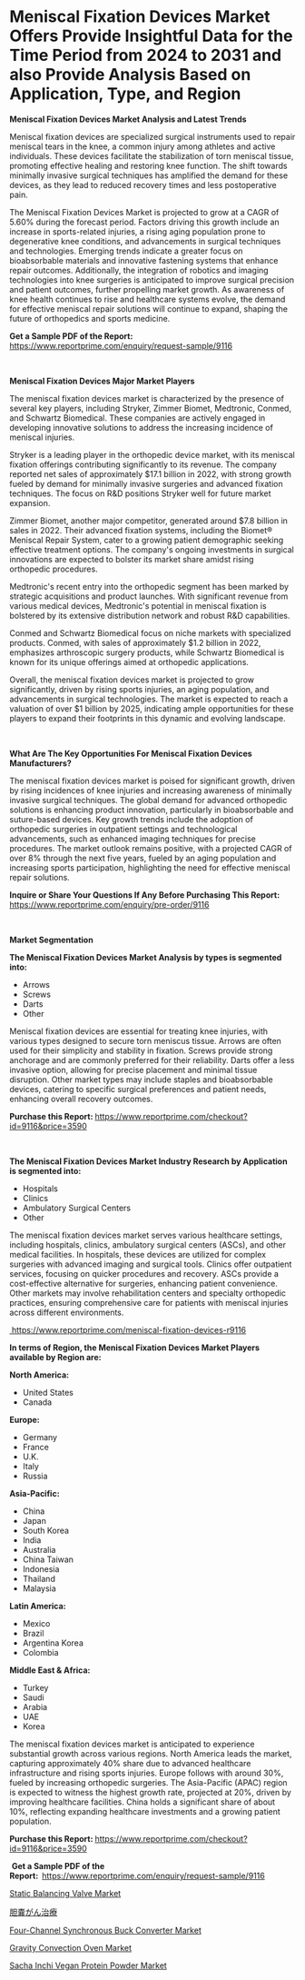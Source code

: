 <p><h1>Meniscal Fixation Devices Market Offers Provide Insightful Data for the Time Period from 2024 to 2031 and also Provide Analysis Based on Application, Type, and Region</h1></p><p><strong>Meniscal Fixation Devices Market Analysis and Latest Trends</strong></p>
<p><p>Meniscal fixation devices are specialized surgical instruments used to repair meniscal tears in the knee, a common injury among athletes and active individuals. These devices facilitate the stabilization of torn meniscal tissue, promoting effective healing and restoring knee function. The shift towards minimally invasive surgical techniques has amplified the demand for these devices, as they lead to reduced recovery times and less postoperative pain.</p><p>The Meniscal Fixation Devices Market is projected to grow at a CAGR of 5.60% during the forecast period. Factors driving this growth include an increase in sports-related injuries, a rising aging population prone to degenerative knee conditions, and advancements in surgical techniques and technologies. Emerging trends indicate a greater focus on bioabsorbable materials and innovative fastening systems that enhance repair outcomes. Additionally, the integration of robotics and imaging technologies into knee surgeries is anticipated to improve surgical precision and patient outcomes, further propelling market growth. As awareness of knee health continues to rise and healthcare systems evolve, the demand for effective meniscal repair solutions will continue to expand, shaping the future of orthopedics and sports medicine.</p></p>
<p><strong>Get a Sample PDF of the Report:&nbsp;</strong> <a href="https://www.reportprime.com/enquiry/request-sample/9116">https://www.reportprime.com/enquiry/request-sample/9116</a></p>
<p>&nbsp;</p>
<p><strong>Meniscal Fixation Devices Major Market Players</strong></p>
<p><p>The meniscal fixation devices market is characterized by the presence of several key players, including Stryker, Zimmer Biomet, Medtronic, Conmed, and Schwartz Biomedical. These companies are actively engaged in developing innovative solutions to address the increasing incidence of meniscal injuries.</p><p>Stryker is a leading player in the orthopedic device market, with its meniscal fixation offerings contributing significantly to its revenue. The company reported net sales of approximately $17.1 billion in 2022, with strong growth fueled by demand for minimally invasive surgeries and advanced fixation techniques. The focus on R&D positions Stryker well for future market expansion.</p><p>Zimmer Biomet, another major competitor, generated around $7.8 billion in sales in 2022. Their advanced fixation systems, including the Biomet® Meniscal Repair System, cater to a growing patient demographic seeking effective treatment options. The company's ongoing investments in surgical innovations are expected to bolster its market share amidst rising orthopedic procedures.</p><p>Medtronic's recent entry into the orthopedic segment has been marked by strategic acquisitions and product launches. With significant revenue from various medical devices, Medtronic's potential in meniscal fixation is bolstered by its extensive distribution network and robust R&D capabilities.</p><p>Conmed and Schwartz Biomedical focus on niche markets with specialized products. Conmed, with sales of approximately $1.2 billion in 2022, emphasizes arthroscopic surgery products, while Schwartz Biomedical is known for its unique offerings aimed at orthopedic applications.</p><p>Overall, the meniscal fixation devices market is projected to grow significantly, driven by rising sports injuries, an aging population, and advancements in surgical technologies. The market is expected to reach a valuation of over $1 billion by 2025, indicating ample opportunities for these players to expand their footprints in this dynamic and evolving landscape.</p></p>
<p>&nbsp;</p>
<p><strong>What Are The Key Opportunities For Meniscal Fixation Devices Manufacturers?</strong></p>
<p><p>The meniscal fixation devices market is poised for significant growth, driven by rising incidences of knee injuries and increasing awareness of minimally invasive surgical techniques. The global demand for advanced orthopedic solutions is enhancing product innovation, particularly in bioabsorbable and suture-based devices. Key growth trends include the adoption of orthopedic surgeries in outpatient settings and technological advancements, such as enhanced imaging techniques for precise procedures. The market outlook remains positive, with a projected CAGR of over 8% through the next five years, fueled by an aging population and increasing sports participation, highlighting the need for effective meniscal repair solutions.</p></p>
<p><strong>Inquire or Share Your Questions If Any Before Purchasing This Report:</strong> <a href="https://www.reportprime.com/enquiry/pre-order/9116">https://www.reportprime.com/enquiry/pre-order/9116</a></p>
<p>&nbsp;</p>
<p><strong>Market Segmentation</strong></p>
<p><strong>The Meniscal Fixation Devices Market Analysis by types is segmented into:</strong></p>
<p><ul><li>Arrows</li><li>Screws</li><li>Darts</li><li>Other</li></ul></p>
<p><p>Meniscal fixation devices are essential for treating knee injuries, with various types designed to secure torn meniscus tissue. Arrows are often used for their simplicity and stability in fixation. Screws provide strong anchorage and are commonly preferred for their reliability. Darts offer a less invasive option, allowing for precise placement and minimal tissue disruption. Other market types may include staples and bioabsorbable devices, catering to specific surgical preferences and patient needs, enhancing overall recovery outcomes.</p></p>
<p><strong>Purchase this Report:&nbsp;</strong><a href="https://www.reportprime.com/checkout?id=9116&price=3590">https://www.reportprime.com/checkout?id=9116&price=3590</a></p>
<p>&nbsp;</p>
<p><strong>The Meniscal Fixation Devices Market Industry Research by Application is segmented into:</strong></p>
<p><ul><li>Hospitals</li><li>Clinics</li><li>Ambulatory Surgical Centers</li><li>Other</li></ul></p>
<p><p>The meniscal fixation devices market serves various healthcare settings, including hospitals, clinics, ambulatory surgical centers (ASCs), and other medical facilities. In hospitals, these devices are utilized for complex surgeries with advanced imaging and surgical tools. Clinics offer outpatient services, focusing on quicker procedures and recovery. ASCs provide a cost-effective alternative for surgeries, enhancing patient convenience. Other markets may involve rehabilitation centers and specialty orthopedic practices, ensuring comprehensive care for patients with meniscal injuries across different environments.</p></p>
<p><a href="https://www.reportprime.com/meniscal-fixation-devices-r9116">&nbsp;https://www.reportprime.com/meniscal-fixation-devices-r9116</a></p>
<p><strong>In terms of Region, the Meniscal Fixation Devices Market Players available by Region are:</strong></p>
<p>
    <p> <strong> North America: </strong>
        <ul>
            <li>United States</li>
            <li>Canada</li>
        </ul>
        </p> 
    <p> <strong> Europe: </strong>
        <ul>
            <li>Germany</li>
            <li>France</li>
            <li>U.K.</li>
            <li>Italy</li>
            <li>Russia</li>
        </ul>
        </p> 
    <p> <strong> Asia-Pacific: </strong>
        <ul>
            <li>China</li>
            <li>Japan</li>
            <li>South Korea</li>
            <li>India</li>
            <li>Australia</li>
            <li>China Taiwan</li>
            <li>Indonesia</li>
            <li>Thailand</li>
            <li>Malaysia</li>
        </ul>
        </p> 
    <p> <strong> Latin America: </strong>
        <ul>
            <li>Mexico</li>
            <li>Brazil</li>
            <li>Argentina Korea</li>
            <li>Colombia</li>
        </ul>
        </p> 
    <p> <strong> Middle East & Africa: </strong>
        <ul>
            <li>Turkey</li>
            <li>Saudi</li>
            <li>Arabia</li>
            <li>UAE</li>
            <li>Korea</li>
        </ul>
    </p>
    </p>
<p><p>The meniscal fixation devices market is anticipated to experience substantial growth across various regions. North America leads the market, capturing approximately 40% share due to advanced healthcare infrastructure and rising sports injuries. Europe follows with around 30%, fueled by increasing orthopedic surgeries. The Asia-Pacific (APAC) region is expected to witness the highest growth rate, projected at 20%, driven by improving healthcare facilities. China holds a significant share of about 10%, reflecting expanding healthcare investments and a growing patient population.</p></p>
<p><strong>Purchase this Report: </strong><a href="https://www.reportprime.com/checkout?id=9116&price=3590">https://www.reportprime.com/checkout?id=9116&price=3590</a></p>
<p>&nbsp;<strong>Get a Sample PDF of the Report:&nbsp;&nbsp;</strong><a href="https://www.reportprime.com/enquiry/request-sample/9116">https://www.reportprime.com/enquiry/request-sample/9116</a></p>
<p><strong></strong></p>
<p><p><a href="https://medium.com/@theomorar/an-in-depth-analysis-of-the-global-static-balancing-valve-market-scope-and-its-rapid-growing-4-5-80dc4cda006f">Static Balancing Valve Market</a></p><p><a href="https://medium.com/@camron674/%E8%83%86%E5%9A%A2%E3%81%8C%E3%82%93%E6%B2%BB%E7%99%82%E5%B8%82%E5%A0%B4-%E5%B8%82%E5%A0%B4%E3%82%BB%E3%82%B0%E3%83%A1%E3%83%B3%E3%83%86%E3%83%BC%E3%82%B7%E3%83%A7%E3%83%B3-%E5%9C%B0%E7%90%86%E7%9A%84%E5%9C%B0%E5%9F%9F-2031%E5%B9%B4%E3%81%BE%E3%81%A7%E3%81%AE%E5%B8%82%E5%A0%B4%E4%BA%88%E6%B8%AC-feb27d19050b">胆嚢がん治療</a></p><p><a href="https://issuu.com/reportprime-2/docs/four-channel-synchronous-buck-conve_1878fef3afca69">Four-Channel Synchronous Buck Converter Market</a></p><p><a href="https://medium.com/@elizbethsmithb20/future-of-innovation-global-gravity-convection-oven-market-growth-and-opportunities-2024-2031-0ed0271dc46b">Gravity Convection Oven Market</a></p><p><a href="https://issuu.com/reportprime-2/docs/sacha-inchi-vegan-protein-powder-ma_ed0891297549ec">Sacha Inchi Vegan Protein Powder Market</a></p></p>